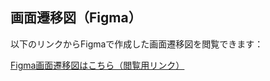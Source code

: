 ## 画面遷移図（Figma）

以下のリンクからFigmaで作成した画面遷移図を閲覧できます：

[Figma画面遷移図はこちら（閲覧用リンク）](https://www.figma.com/file/xxxxx/yyyyyyyyyyy?type=design&node-id=0%3A1&mode=design&t=XXXX)